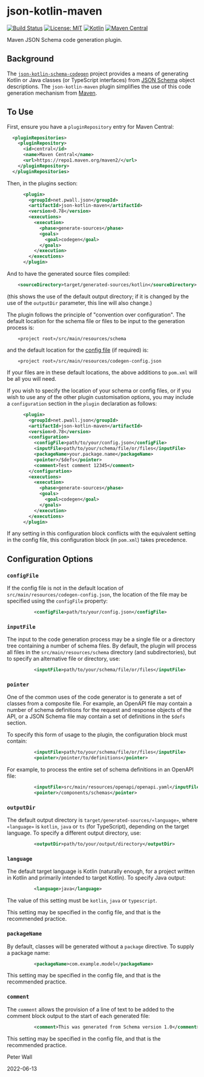 # json-kotlin-maven

[![Build Status](https://travis-ci.com/pwall567/json-kotlin-maven.svg?branch=main)](https://travis-ci.com/github/pwall567/json-kotlin-maven)
[![License: MIT](https://img.shields.io/badge/License-MIT-yellow.svg)](https://opensource.org/licenses/MIT)
[![Kotlin](https://img.shields.io/static/v1?label=Kotlin&message=v1.6.10&color=7f52ff&logo=kotlin&logoColor=7f52ff)](https://github.com/JetBrains/kotlin/releases/tag/v1.6.10)
[![Maven Central](https://img.shields.io/maven-central/v/net.pwall.json/json-kotlin-maven?label=Maven%20Central)](https://search.maven.org/search?q=g:%22net.pwall.json%22%20AND%20a:%22json-kotlin-maven%22)

Maven JSON Schema code generation plugin.

## Background

The [`json-kotlin-schema-codegen`](https://github.com/pwall567/json-kotlin-schema-codegen) project provides a means of
generating Kotlin or Java classes (or TypeScript interfaces) from [JSON Schema](https://json-schema.org/) object
descriptions.
The `json-kotlin-maven` plugin simplifies the use of this code generation mechanism from
[Maven](https://maven.apache.org/).

## To Use

First, ensure you have a `pluginRepository` entry for Maven Central:
```xml
  <pluginRepositories>
    <pluginRepository>
      <id>central</id>
      <name>Maven Central</name>
      <url>https://repo1.maven.org/maven2/</url>
    </pluginRepository>
  </pluginRepositories>
```

Then, in the plugins section:
```xml
      <plugin>
        <groupId>net.pwall.json</groupId>
        <artifactId>json-kotlin-maven</artifactId>
        <version>0.78</version>
        <executions>
          <execution>
            <phase>generate-sources</phase>
            <goals>
              <goal>codegen</goal>
            </goals>
          </execution>
        </executions>
      </plugin>
```
And to have the generated source files compiled:
```xml
    <sourceDirectory>target/generated-sources/kotlin</sourceDirectory>
```
(this shows the use of the default output directory; if it is changed by the use of the `outputDir` parameter, this line
will also change.)

The plugin follows the principle of "convention over configuration".
The default location for the schema file or files to be input to the generation process is:
```
    «project root»/src/main/resources/schema
```
and the default location for the
[config file](https://github.com/pwall567/json-kotlin-schema-codegen/blob/main/CONFIG.md) (if required) is:
```
    «project root»/src/main/resources/codegen-config.json
```
If your files are in these default locations, the above additions to `pom.xml` will be all you will need.

If you wish to specify the location of your schema or config files, or if you wish to use any of the other plugin
customisation options, you may include a `configuration` section in the `plugin` declaration as follows:
```xml
      <plugin>
        <groupId>net.pwall.json</groupId>
        <artifactId>json-kotlin-maven</artifactId>
        <version>0.78</version>
        <configuration>
          <configFile>path/to/your/config.json</configFile>
          <inputFile>path/to/your/schema/file/or/files</inputFile>
          <packageName>your.package.name</packageName>
          <pointer>/$defs</pointer>
          <comment>Test comment 12345</comment>
        </configuration>
        <executions>
          <execution>
            <phase>generate-sources</phase>
            <goals>
              <goal>codegen</goal>
            </goals>
          </execution>
        </executions>
      </plugin>
```

If any setting in this configuration block conflicts with the equivalent setting in the config file, this configuration
block (in `pom.xml`) takes precedence.

## Configuration Options

### `configFile`

If the config file is not in the default location of `src/main/resources/codegen-config.json`, the location of the file
may be specified using the `configFile` property:
```xml
          <configFile>path/to/your/config.json</configFile>
```

### `inputFile`

The input to the code generation process may be a single file or a directory tree containing a number of schema files.
By default, the plugin will process all files in the `src/main/resources/schema` directory (and subdirectories), but to
specify an alternative file or directory, use:
```xml
          <inputFile>path/to/your/schema/file/or/files</inputFile>
```

### `pointer`

One of the common uses of the code generator is to generate a set of classes from a composite file.
For example, an OpenAPI file may contain a number of schema definitions for the request and response objects of the API,
or a JSON Schema file may contain a set of definitions in the `$defs` section.

To specify this form of usage to the plugin, the configuration block must contain:
```xml
          <inputFile>path/to/your/schema/file/or/files</inputFile>
          <pointer>/pointer/to/definitions</pointer>
```

For example, to process the entire set of schema definitions in an OpenAPI file:
```xml
          <inputFile>src/main/resources/openapi/openapi.yaml</inputFile>
          <pointer>/components/schemas</pointer>
```

### `outputDir`

The default output directory is `target/generated-sources/«language»`, where `«language»` is `kotlin`, `java` or
`ts` (for TypeScript), depending on the target language.
To specify a different output directory, use:
```xml
          <outputDir>path/to/your/output/directory</outputDir>
```

### `language`

The default target language is Kotlin (naturally enough, for a project written in Kotlin and primarily intended to
target Kotlin).
To specify Java output:
```xml
          <language>java</language>
```
The value of this setting must be `kotlin`, `java` or `typescript`.

This setting may be specified in the config file, and that is the recommended practice.

### `packageName`

By default, classes will be generated without a `package` directive.
To supply a package name:
```xml
          <packageName>com.example.model</packageName>
```

This setting may be specified in the config file, and that is the recommended practice.

### `comment`

The `comment` allows the provision of a line of text to be added to the comment block output to the start of each
generated file:
```xml
          <comment>This was generated from Schema version 1.0</comment>
```

This setting may be specified in the config file, and that is the recommended practice.

Peter Wall

2022-06-13
